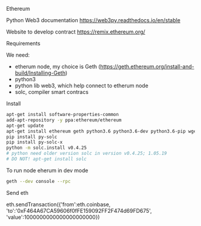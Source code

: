Ethereum

Python Web3 documentation
https://web3py.readthedocs.io/en/stable

Website to develop contract
https://remix.ethereum.org/

Requirements

We need:
 - etherum node, my choice is Geth 
(https://geth.ethereum.org/install-and-build/Installing-Geth)
 - python3
 - python lib web3, which help connect to etherum node
 - solc, compiler smart contracs 

Install
```bash
apt-get install software-properties-common
add-apt-repository -y ppa:ethereum/ethereum
apt-get update
apt-get install ethereum geth python3.6 python3.6-dev python3.6-pip wget
pip install py-solc
pip install py-solc-x
python -m solc.install v0.4.25
# python need older version solc in version v0.4.25; 1.05.19
# DO NOT! apt-get install solc 
```

To run node eherum in dev mode
```bash
geth --dev console --rpc
```

Send eth

eth.sendTransaction({'from':eth.coinbase, 'to':'0xF464A67CA59606f0fFE159092FF2F474d69FD675', 'value':1000000000000000000000})


